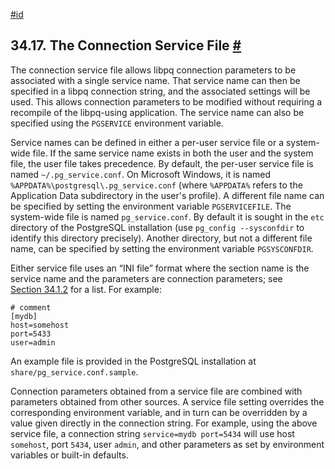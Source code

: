 [#id](#LIBPQ-PGSERVICE)

## 34.17. The Connection Service File [#](#LIBPQ-PGSERVICE)



The connection service file allows libpq connection parameters to be associated with a single service name. That service name can then be specified in a libpq connection string, and the associated settings will be used. This allows connection parameters to be modified without requiring a recompile of the libpq-using application. The service name can also be specified using the `PGSERVICE` environment variable.

Service names can be defined in either a per-user service file or a system-wide file. If the same service name exists in both the user and the system file, the user file takes precedence. By default, the per-user service file is named `~/.pg_service.conf`. On Microsoft Windows, it is named `%APPDATA%\postgresql\.pg_service.conf` (where `%APPDATA%` refers to the Application Data subdirectory in the user's profile). A different file name can be specified by setting the environment variable `PGSERVICEFILE`. The system-wide file is named `pg_service.conf`. By default it is sought in the `etc` directory of the PostgreSQL installation (use `pg_config --sysconfdir` to identify this directory precisely). Another directory, but not a different file name, can be specified by setting the environment variable `PGSYSCONFDIR`.

Either service file uses an “INI file” format where the section name is the service name and the parameters are connection parameters; see [Section 34.1.2](libpq-connect#LIBPQ-PARAMKEYWORDS) for a list. For example:

```
# comment
[mydb]
host=somehost
port=5433
user=admin
```

An example file is provided in the PostgreSQL installation at `share/pg_service.conf.sample`.

Connection parameters obtained from a service file are combined with parameters obtained from other sources. A service file setting overrides the corresponding environment variable, and in turn can be overridden by a value given directly in the connection string. For example, using the above service file, a connection string `service=mydb port=5434` will use host `somehost`, port `5434`, user `admin`, and other parameters as set by environment variables or built-in defaults.